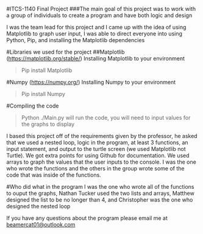 #ITCS-1140 Final Project
###The main goal of this project was to work with a group of individuals to create a program and have both logic and design

I was the team lead for this project and I came up with the idea of using Matplotlib to graph user input, I was able to direct everyone into using Python, Pip, and installing the Matplotlib dependencies

#Libraries we used for the project
##Matplotlib (https://matplotlib.org/stable/)
Installing Matplotlib to your environment
>Pip install Matplotlib

#Numpy (https://numpy.org/)
Installing Numpy to your environment
>Pip install Numpy

#Compiling the code
>Python ./Main.py will run the code, you will need to input values for the graphs to display

I based this project off of the requirements given by the professor, he asked that we used a nested loop, logic in the program, at least 3 functions, an input statement, and output to the turtle screen (we used Matplotlib not Turtle). We got extra points for using Github for documentation. We used arrays to graph the values that the user inputs to the console. I was the one who wrote the functions and the others in the group wrote some of the code that was inside of the functions.

#Who did what in the program
I was the one who wrote all of the functions to ouput the graphs, Nathan Tucker used the two lists and arrays, Matthew designed the list to be no longer than 4, and Christopher was the one who designed the nested loop

If you have any questions about the program please email me at beamercat01@outlook.com
